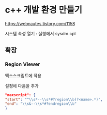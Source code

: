 # c++ 개발 환경 만들기
https://webnautes.tistory.com/1158

시스템 속성 열기 : 실행에서 sysdm.cpl 

## 확장

### Region Viewer

맥스스크립트에 적용

설정에 다음을 추가
```json
"maxscript": {
"start": "^\\s*--\\s*#?region\\b(?<name>.*)",
"end": "\\s&--\\s*#?endregion\\b"
}
```
